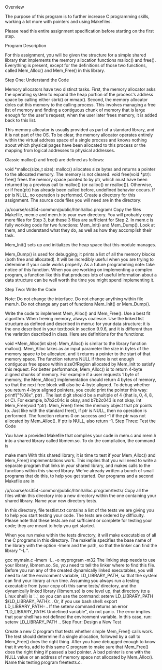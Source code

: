 Overview

The purpose of this program is to further increase C programming skills, working a lot more with pointers and using Makefiles.

Please read this entire assignment specification before starting on the first step.

Program Description

For this assignment, you will be given the structure for a simple shared library that implements the memory allocation functions malloc() and free(). Everything is present, except for the definitions of those two functions, called Mem_Alloc() and Mem_Free() in this library.

Step One: Understand the Code

Memory allocators have two distinct tasks. First, the memory allocator asks the operating system to expand the heap portion of the process's address space by calling either sbrk() or mmap(). Second, the memory allocator doles out this memory to the calling process. This involves managing a free list of memory and finding a contiguous chunk of memory that is large enough for the user's request; when the user later frees memory, it is added back to this list.

This memory allocator is usually provided as part of a standard library, and it is not part of the OS. To be clear, the memory allocator operates entirely within the virtual address space of a single process and knows nothing about which physical pages have been allocated to this process or the mapping from logical addresses to physical addresses.

Classic malloc() and free() are defined as follows:

void *malloc(size_t size): malloc() allocates size bytes and returns a pointer to the allocated memory. The memory is not cleared.
void free(void *ptr): free() frees the memory space pointed to by ptr, which must have been returned by a previous call to malloc() (or calloc() or realloc()). Otherwise, or if free(ptr) has already been called before, undefined behavior occurs. If ptr is NULL, no operation is performed.
Create a directory for this assignment. The source code files you will need are in the directory:

   /p/course/cs354-common/public/html/alloc.program/
Copy the files Makefile, mem.c and mem.h to your own directory. You will probably copy more files for Step 3, but these 3 files are sufficient for Step 2. In mem.c is fully working code for two functions: Mem_Init() and Mem_Dump(). Look at them, and understand what they do, as well as how they accomplish their task.

Mem_Init() sets up and initializes the heap space that this module manages.

Mem_Dump() is used for debugging; it prints a list of all the memory blocks (both free and allocated). It will be incredibly useful when you are trying to determine if your code works properly. As a future programming note: take notice of this function. When you are working on implementing a complex program, a function like this that produces lots of useful information about a data structure can be well worth the time you might spend implementing it.

Step Two: Write the Code

Note: Do not change the interface. Do not change anything within file mem.h. Do not change any part of functions Mem_Init() or Mem_Dump().

Write the code to implement Mem_Alloc() and Mem_Free(). Use a best fit algorithm. When freeing memory, always coalesce. Use the linked list structure as defined and described in mem.c for your data structure; it is the one described in your textbook in section 9.9.6, and it is different than the variation described in class. Here are definitions for the functions:

void *Mem_Alloc(int size): 
Mem_Alloc() is similar to the library function malloc(). Mem_Alloc takes as an input parameter the size in bytes of the memory space to be allocated, and it returns a pointer to the start of that memory space. The function returns NULL if there is not enough contiguous free space within sizeOfRegion allocated by Mem_Init to satisfy this request. For better performance, Mem_Alloc() is to return 4-byte aligned chunks of memory. For example if a user requests 1 byte of memory, the Mem_Alloc() implementation should return 4 bytes of memory, so that the next free block will also be 4-byte aligned. To debug whether you return 4-byte aligned pointers, you could print the pointer this way:
   printf("%08x", ptr) .
The last digit should be a multiple of 4 (that is, 0, 4, 8, or C). For example, b7b2c04c is okay, and b7b2c043 is not okay.
int Mem_Free(void *ptr): 
Mem_Free() frees the memory object that ptr points to. Just like with the standard free(), if ptr is NULL, then no operation is performed. The function returns 0 on success and -1 if the ptr was not allocated by Mem_Alloc(). If ptr is NULL, also return -1.
Step Three: Test the Code

You have a provided Makefile that compiles your code in mem.c and mem.h into a shared library called libmem.so. To do the compilation, the command is

   make mem
With this shared library, it is time to test if your Mem_Alloc() and Mem_Free() implementations work. This implies that you will need to write a separate program that links in your shared library, and makes calls to the functions within this shared library. We've already written a bunch of small programs that do this, to help you get started. Our programs and a second Makefile are in

   /p/course/cs354-common/public/html/alloc.program/tests/
Copy all the files within this directory into a new directory within the one containing your shared library. Name your new directory tests.

In this directory, file testlist.txt contains a list of the tests we are giving you to help you start testing your code. The tests are ordered by difficulty. Please note that these tests are not sufficient or complete for testing your code; they are meant to help you get started.

When you run make within the tests directory, it will make executables of all the C programs in this directory. The makefile specifies the base name of the library with the option -lmem and the path, so that the linker can find the library "-L.".

gcc mymain.c -lmem -L. -o myprogram -m32
The linking step needs to use your library, libmem.so. So, you need to tell the linker where to find this file. Before you run any of the created dynamically linked executables, you will need to set the environment variable, LD_LIBRARY_PATH, so that the system can find your library at run time. Assuming you always run a testing executable from (your copy of) this same tests/ directory, and the dynamically linked library (libmem.so) is one level up, that directory (to a Linux shell) is '..', so you can use the command:
setenv LD_LIBRARY_PATH ${LD_LIBRARY_PATH}:..
Or, if you use bash shell:
export LD_LIBRARY_PATH=.. 
If the setenv command returns an error "LD_LIBRARY_PATH: Undefined variable", do not panic. The error implies that your shell has not defined the environment variable. In this case, run:
setenv LD_LIBRARY_PATH ..
Step Four: Design a New Test

Create a new C program that tests whether simple Mem_Free() calls work. The test should determine if a single allocation, followed by a call to Mem_Free() does the right thing. After you have debugged enough to know that it works, add to this same C program to make sure that Mem_Free() does the right thing if passed a bad pointer. A bad pointer is one with the NULL value or an address of memory space not allocated by Mem_Alloc(). Name this testing program freetests.c.
